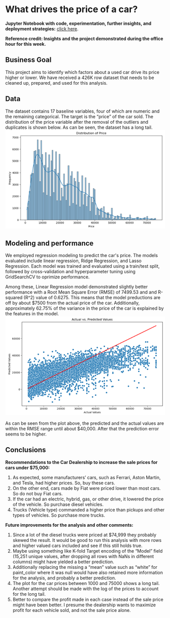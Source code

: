 # What drives the price of a car?

__Jupyter Notebook with code, experimentation, further insights, and deployment strategies:__ [click here](https://github.com/SubraSundaram/Car-Price-Analysis/blob/main/Subra_practical_application_prompt_II.ipynb).

__Reference credit: Insights and the project demonstrated during the office hour for this week.__

## Business Goal
This project aims to identify which factors about a used car drive its price higher or lower. We have received a 426K row dataset that needs to be cleaned up, prepared, and used for this analysis.

## Data
The dataset contains 17 baseline variables, four of which are numeric and the remaining categorical. The target is the “price” of the car sold. The distribution of the price variable after the removal of the outliers and duplicates is shown below. As can be seen, the dataset has a long tail.
![Alt text](price_distrib.png?raw=true "Target Price Distribution")

## Modeling and performance
We employed regression modeling to predict the car's price. The models evaluated include linear regression, Ridge Regression, and Lasso Regression. Each model was trained and evaluated using a train/test split, followed by cross-validation and hyperparameter tuning using GridSearchCV to oprimize performance.

Among these, Linear Regression model demonstrated slightly better performance with a Root Mean Square Error (RMSE) of 7499.53 and and R-squared (R^2) value of 0.6275. This means that the model preductions are off by about $7500 from the actual price of the car. Additionally, approximately 62.75% of the variance in the price of the car is explained by the features in the model.
![Alt text](Actual_vs_Predicted.png?raw=true "Actual vs Predicted Price")

As can be seen from the plot above, the predicted and the actual values are within the RMSE range until about $40,000. After that the prediction error seems to be higher. 


## Conclusions
__Recommendations to the Car Dealership to increase the sale prices for cars under $75,000:__
1.	As expected, some manufacturers’ cars, such as Ferrari, Aston Martin, and Tesla, had higher prices. So, buy these cars.
2.	On the other end, cars made by Fiat were priced lower than most cars. So do not buy Fiat cars.
3.	If the car had an electric, hybrid, gas, or other drive, it lowered the price of the vehicle. So purchase diesel vehicles. 
4.	Trucks (Vehicle type) commanded a higher price than pickups and other types of vehicles. So purchase more trucks.

__Future improvements for the analysis and other comments:__
1.	Since a lot of the diesel trucks were priced at $74,999 they probably skewed the result. It would be good to run this analysis with more rows and higher valued cars included and see if this still holds true.
2.	Maybe using something like K-fold Target encoding of the “Model” field (15,251 unique values, after dropping all rows with NaNs in different columns) might have yielded a better prediction.
3.	Additionally replacing the missing a “mean” value such as “white” for paint_color where it was null would have also retained more information for the analysis, and probably a better prediction.
4.	The plot for the car prices between 1000 and 75000 shows a long tail. Another attempt should be made with the log of the prices to account for the long tail.
5.	Better to compare the profit made in each case instead of the sale price might have been better. I presume the dealership wants to maximize profit for each vehicle sold, and not the sale price alone.


